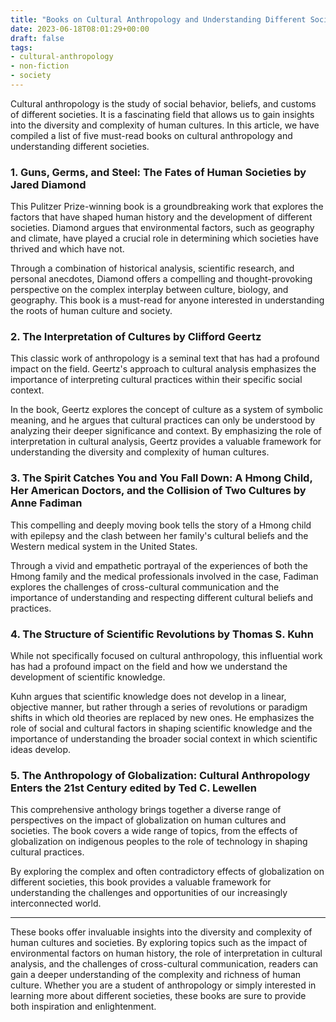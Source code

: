 ```yaml
---
title: "Books on Cultural Anthropology and Understanding Different Societies"
date: 2023-06-18T08:01:29+00:00
draft: false
tags: 
- cultural-anthropology
- non-fiction
- society
---
```


Cultural anthropology is the study of social behavior, beliefs, and customs of different societies. It is a fascinating field that allows us to gain insights into the diversity and complexity of human cultures. In this article, we have compiled a list of five must-read books on cultural anthropology and understanding different societies.

### 1. Guns, Germs, and Steel: The Fates of Human Societies by Jared Diamond

This Pulitzer Prize-winning book is a groundbreaking work that explores the factors that have shaped human history and the development of different societies. Diamond argues that environmental factors, such as geography and climate, have played a crucial role in determining which societies have thrived and which have not.

Through a combination of historical analysis, scientific research, and personal anecdotes, Diamond offers a compelling and thought-provoking perspective on the complex interplay between culture, biology, and geography. This book is a must-read for anyone interested in understanding the roots of human culture and society.

### 2. The Interpretation of Cultures by Clifford Geertz

This classic work of anthropology is a seminal text that has had a profound impact on the field. Geertz's approach to cultural analysis emphasizes the importance of interpreting cultural practices within their specific social context.

In the book, Geertz explores the concept of culture as a system of symbolic meaning, and he argues that cultural practices can only be understood by analyzing their deeper significance and context. By emphasizing the role of interpretation in cultural analysis, Geertz provides a valuable framework for understanding the diversity and complexity of human cultures.

### 3. The Spirit Catches You and You Fall Down: A Hmong Child, Her American Doctors, and the Collision of Two Cultures by Anne Fadiman

This compelling and deeply moving book tells the story of a Hmong child with epilepsy and the clash between her family's cultural beliefs and the Western medical system in the United States.

Through a vivid and empathetic portrayal of the experiences of both the Hmong family and the medical professionals involved in the case, Fadiman explores the challenges of cross-cultural communication and the importance of understanding and respecting different cultural beliefs and practices.

### 4. The Structure of Scientific Revolutions by Thomas S. Kuhn

While not specifically focused on cultural anthropology, this influential work has had a profound impact on the field and how we understand the development of scientific knowledge.

Kuhn argues that scientific knowledge does not develop in a linear, objective manner, but rather through a series of revolutions or paradigm shifts in which old theories are replaced by new ones. He emphasizes the role of social and cultural factors in shaping scientific knowledge and the importance of understanding the broader social context in which scientific ideas develop.

### 5. The Anthropology of Globalization: Cultural Anthropology Enters the 21st Century edited by Ted C. Lewellen

This comprehensive anthology brings together a diverse range of perspectives on the impact of globalization on human cultures and societies. The book covers a wide range of topics, from the effects of globalization on indigenous peoples to the role of technology in shaping cultural practices.

By exploring the complex and often contradictory effects of globalization on different societies, this book provides a valuable framework for understanding the challenges and opportunities of our increasingly interconnected world.

---

These books offer invaluable insights into the diversity and complexity of human cultures and societies. By exploring topics such as the impact of environmental factors on human history, the role of interpretation in cultural analysis, and the challenges of cross-cultural communication, readers can gain a deeper understanding of the complexity and richness of human culture. Whether you are a student of anthropology or simply interested in learning more about different societies, these books are sure to provide both inspiration and enlightenment.
